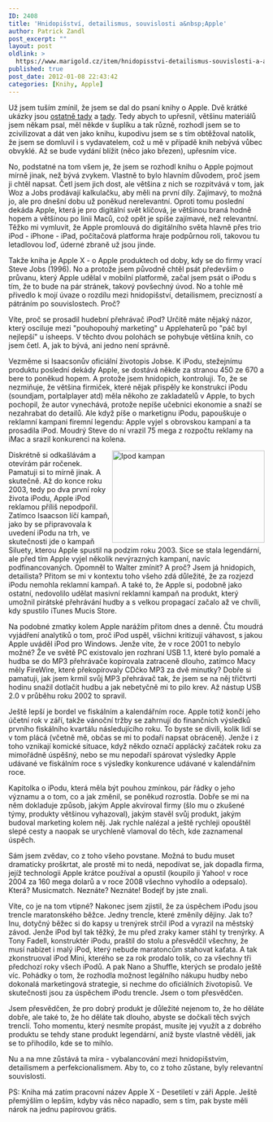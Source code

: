 ```yaml
---
ID: 2408
title: 'Hnidopišství, detailismus, souvislosti a&nbsp;Apple'
author: Patrick Zandl
post_excerpt: ""
layout: post
oldlink: >
  https://www.marigold.cz/item/hnidopisstvi-detailismus-souvislosti-a-apple
published: true
post_date: 2012-01-08 22:43:42
categories: [Knihy, Apple]
---
```

<p>Už jsem tuším zmínil, že jsem se dal do psaní knihy o Apple. Dvě krátké ukázky jsou <a href="http://tangero.posterous.com/apple-x-marketing-pro-ipod">ostatně tady</a> a <a href="http://tangero.posterous.com/mala-ukazka-z-knihy-o-apple-pro-kterou-jeste">tady</a>. Tedy abych to upřesnil, většinu materiálů jsem někam psal, měl někde v šuplíku a tak různě, rozhodl jsem se to zcivilizovat a dát ven jako knihu, kupodivu jsem se s tím obtěžoval natolik, že jsem se domluvil i s vydavatelem, což u mě v případě knih nebývá vůbec obvyklé. Až se bude vydání blížit (něco jako březen), upřesním více.</p>


<p>No, podstatné na tom všem je, že jsem se rozhodl knihu o Apple pojmout mírně jinak, než bývá zvykem. Vlastně to bylo hlavním důvodem, proč jsem ji chtěl napsat. Četl jsem jich dost, ale většina z nich se rozpitvává v tom, jak Woz a Jobs prodávají kalkulačku, aby měli na první díly. Zajímavý, to možná jo, ale pro dnešní dobu už poněkud nerelevantní. Oproti tomu poslední dekáda Apple, která je pro digitální svět klíčová, je většinou braná hodně hopem a většinou po linii Maců, což opět je spíše zajímavé, než relevantní. Těžko mi vymluvit, že Apple promlouvá do digitálního světa hlavně přes trio iPod - iPhone - iPad, počítačová platforma hraje podpůrnou roli, takovou tu letadlovou loď, úderné zbraně už jsou jinde.</p>

<p>Takže kniha je Apple X - o Apple produktech od doby, kdy se do firmy vrací Steve Jobs (1996). No a protože jsem původně chtěl psát především o průvanu, který Apple udělal v mobilní platformě, začal jsem psát o iPodu s tím, že to bude na pár stránek, takový povšechný úvod. No a tohle mě přivedlo k mojí úvaze o rozdílu mezi hnidopišství, detailismem, precizností a pátráním po souvislostech. Proč?</p>

<p>Víte, proč se prosadil hudební přehrávač iPod? Určitě máte nějaký názor, který osciluje mezi "pouhopouhý marketing" u Applehaterů po "páč byl nejlepší" u isheeps. V těchto dvou polohách se pohybuje většina knih, co jsem četl. A, jak to bývá, ani jedno není správně.</p>

<p>Vezměme si Isaacsonův oficiální životopis Jobse. K iPodu, stežejnímu produktu poslední dekády Apple, se dostává někde za stranou 450 ze 670 a bere to poněkud hopem. A protože jsem hnidopich, kontroluji. To, že se nezmiňuje, že většina firmiček, které nějak přispěly ke konstrukci iPodu (soundjam, portalplayer atd) měla někoho ze zakladatelů v Apple, to bych pochopil, že autor vynechává, protože nepíše učebnici ekonomie a snaží se nezahrabat do detailů. Ale když píše o marketignu iPodu, papouškuje o reklamní kampani firemní legendu: Apple vyjel s obrovskou kampaní a ta prosadila iPod. Moudrý Steve do ní vrazil 75 mega z rozpočtu reklamy na iMac a srazil konkurenci na kolena.</p>

<p><img style="float: right;" src="http://www.marigold.cz/wp-content/uploads/ipod-kampan.jpg" border="0" alt="Ipod kampan" width="300" height="181" /></p>

<p>Diskrétně si odkašlávám a otevírám pár ročenek. Pamatuji si to mírně jinak. A skutečně. Až do konce roku 2003, tedy po dva první roky života iPodu, Apple iPod reklamou příliš nepodpořil. Zatímco Isaacson líčí kampaň, jako by se připravovala k uvedení iPodu na trh, ve skutečnosti jde o kampaň Siluety, kterou Apple spustil na podzim roku 2003. Sice se stala legendární, ale před tím Apple vyjel několik nevýrazných kampaní, navíc podfinancovaných. Opomněl to Walter zmínit? A proč? Jsem já hnidopich, detailista? Přitom se mi v kontextu toho všeho zdá důležité, že za rozjezd iPodu nemohla reklamní kampaň. A také to, že Apple si, podobně jako ostatní, nedovolilo udělat masivní reklamní kampaň na produkt, který umožnil pirátské přehrávání hudby a s velkou propagací začalo až ve chvíli, kdy spustilo iTunes Mucis Store.</p>

<p>Na podobné zmatky kolem Apple narážím přitom dnes a denně. Čtu moudrá vyjádření analytiků o tom, proč iPod uspěl, všichni kritizují váhavost, s jakou Apple uváděl iPod pro Windows. Jenže víte, že v roce 2001 to nebylo možné? Že ve světě PC existovalo jen rozhraní USB 1.1, které bylo pomalé a hudba se do MP3 přehrávače kopírovala zatraceně dlouho, zatímco Macy měly FireWire, které překopírovaly CDčko MP3 za dvě minutky? Dobře si pamatuji, jak jsem krmil svůj MP3 přehrávač tak, že jsem se na něj třičtvrti hodinu snažil dotlačit hudbu a jak nebetyčně mi to pilo krev. Až nástup USB 2.0 v průběhu roku 2002 to spravil.</p>

<p>Ještě lepší je bordel ve fiskálním a kalendářním roce. Apple totiž končí jeho účetní rok v září, takže vánoční tržby se zahrnují do finančních výsledků prvního fiskálního kvartálu následujícího roku. To byste se divili, kolik lidí se v tom plácá (včetně mě, občas se mi to podaří napsat obráceně). Jenže i z toho vznikají komické situace, když někdo označí applácký začátek roku za mimořádně úspěšný, nebo se mu nepodaří spárovat výsledky Apple udávané ve fiskálním roce s výsledky konkurence udávané v kalendářním roce.</p>

<p>Kapitolka o iPodu, která měla být pouhou zmínkou, pár řádky o jeho významu a o tom, co a jak změnil, se poněkud rozrostla. Dobře se mi na něm dokladuje způsob, jakým Apple akvíroval firmy (šlo mu o zkušené týmy, produkty většinou vyhazoval), jakým stavěl svůj produkt, jakým budoval marketing kolem něj. Jak rychle nalézal a ještě rychleji opouštěl slepé cesty a naopak se urychleně vlamoval do těch, kde zaznamenal úspěch.</p>

<p>Sám jsem zvědav, co z toho všeho povstane. Možná to budu muset dramaticky proškrtat, ale prostě mi to nedá, nepodívat se, jak dopadla firma, jejíž technologii Apple krátce používal a opustil (koupilo ji Yahoo! v roce 2004 za 160 mega dolarů a v roce 2008 všechno vyhodilo a odepsalo). Která? Musicmatch. Neznáte? Neznáte! Bodejť by jste znali.</p>

<p>Víte, co je na tom vtipné? Nakonec jsem zjistil, že za úspěchem iPodu jsou trencle maratonského běžce. Jedny trencle, které změnily dějiny. Jak to? Inu, dotyčný běžec si do kapsy u trenýrek strčil iPod a vyrazil na městský závod. Jenže iPod byl tak těžký, že mu před zraky kamer stáhl ty trenýrky. A Tony Fadell, konstruktér iPodu, praštil do stolu a přesvědčil všechny, že musí nabízet i malý iPod, který nebude maratoncům stahovat kaťata. A tak zkonstruoval iPod Mini, kterého se za rok prodalo tolik, co za všechny tři předchozí roky všech iPodů. A pak Nano a Shuffle, kterých se prodalo ještě víc. Pohádky o tom, že rozhodla možnost legálního nákupu hudby nebo dokonalá marketingová strategie, si nechme do oficiálních životopisů. Ve skutečnosti jsou za úspěchem iPodu trencle. Jsem o tom přesvědčen.</p>

<p>Jsem přesvědčen, že pro dobrý produkt je důležité nejenom to, že ho děláte dobře, ale také to, že ho děláte tak dlouho, abyste se dočkali těch svých trenclí. Toho momentu, který nesmíte propást, musíte jej využít a z dobrého produktu se tehdy stane produkt legendární, aniž byste vlastně věděli, jak se to přihodilo, kde se to mihlo.</p>

<p>Nu a na mne zůstává ta míra - vybalancování mezi hnidopišstvím, detailismem a perfekcionalismem. Aby to, co z toho zůstane, byly relevantní souvislosti.</p>

<p>PS: Kniha má zatím pracovní název Apple X - Desetiletí v záři Apple. Ještě přemýšlím o lepším, kdyby vás něco napadlo, sem s tím, pak byste měli nárok na jednu papírovou grátis.</p>
